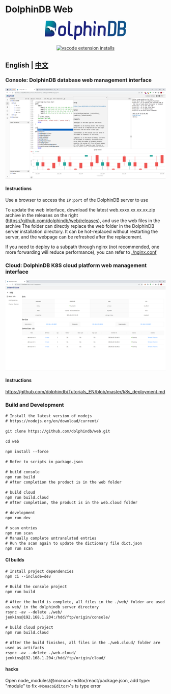 # DolphinDB Web

<p align='center'>
     <img src='./console/ddb.svg' alt='DolphinDB Web' width='256'>
</p>

<p align='center'>
     <a href='https://github.com/dolphindb/api-javascript' target='_blank'>
         <img alt='vscode extension installs' src='https://img.shields.io/npm/v/dolphindb?color=brightgreen&label=api-javascript&style=flat-square' />
     </a>
</p>

## English | [中文](./README.zh.md)

### Console: DolphinDB database web management interface
![](./console/demo.png)

#### Instructions
Use a browser to access the `IP:port` of the DolphinDB server to use

To update the web interface, download the latest web.xxxx.xx.xx.xx.zip archive in the releases on the right (https://github.com/dolphindb/web/releases), and use the web files in the archive The folder can directly replace the web folder in the DolphinDB server installation directory. It can be hot-replaced without restarting the server, and the webpage can be refreshed after the replacement.

If you need to deploy to a subpath through nginx (not recommended, one more forwarding will reduce performance), you can refer to [./nginx.conf](./nginx.conf)

### Cloud: DolphinDB K8S cloud platform web management interface
![](./cloud/demo.png)

#### Instructions
https://github.com/dolphindb/Tutorials_EN/blob/master/k8s_deployment.md


### Build and Development
```shell
# Install the latest version of nodejs
# https://nodejs.org/en/download/current/

git clone https://github.com/dolphindb/web.git

cd web

npm install --force

# Refer to scripts in package.json

# build console
npm run build
# After completion the product is in the web folder

# build cloud
npm run build.cloud
# After completion, the product is in the web.cloud folder

# development
npm run dev

# scan entries
npm run scan
# Manually complete untranslated entries
# Run the scan again to update the dictionary file dict.json
npm run scan
```

#### CI builds
```shell
# Install project dependencies
npm ci --include=dev

# Build the console project
npm run build

# After the build is complete, all files in the ./web/ folder are used as web/ in the dolphindb server directory
rsync -av --delete ./web/ jenkins@192.168.1.204:/hdd/ftp/origin/console/

# build cloud project
npm run build.cloud

# After the build finishes, all files in the ./web.cloud/ folder are used as artifacts
rsync -av --delete ./web.cloud/ jenkins@192.168.1.204:/hdd/ftp/origin/cloud/
```

#### hacks
Open node_modules/@monaco-editor/react/package.json, add type: "module" to fix `<MonacoEditor>`'s ts type error
